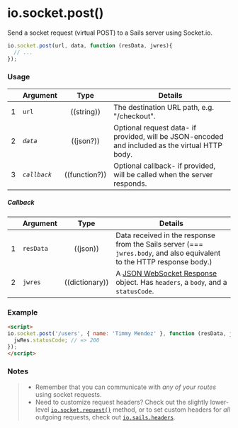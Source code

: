 # io.socket.post()

Send a socket request (virtual POST) to a Sails server using Socket.io.

```js
io.socket.post(url, data, function (resData, jwres){
  // ...
});
```

### Usage


|   | Argument   | Type         | Details |
|---|------------|:------------:|---------|
| 1 | `url`      | ((string))   | The destination URL path, e.g. "/checkout".
| 2 | _`data`_     | ((json?))        | Optional request data- if provided, will be JSON-encoded and included as the virtual HTTP body.
| 3 | _`callback`_ | ((function?)) | Optional callback- if provided, will be called when the server responds.

##### Callback

|   | Argument  | Type         | Details |
|---|-----------|:------------:|---------|
| 1 | `resData` | ((json))        | Data received in the response from the Sails server (=== `jwres.body`, and also equivalent to the HTTP response body.)
| 2 | `jwres`   | ((dictionary))      | A [JSON WebSocket Response](https://github.com/balderdashy/sails-docs/blob/master/PAGE_NEEDED.md) object.  Has `headers`, a `body`, and a `statusCode`.


### Example

```html
<script>
io.socket.post('/users', { name: 'Timmy Mendez' }, function (resData, jwres) {
  jwRes.statusCode; // => 200
});
</script>
```


### Notes
> + Remember that you can communicate with _any of your routes_ using socket requests.
> + Need to customize request headers?  Check out the slightly lower-level [`io.socket.request()`](http://sailsjs.org/documentation/reference/web-sockets/socket-client/io-socket-request) method, or to set custom headers for _all_ outgoing requests, check out [`io.sails.headers`](http://sailsjs.org/documentation/reference/web-sockets/socket-client/io-sails).


<docmeta name="displayName" value="io.socket.post()">
<docmeta name="pageType" value="method">

